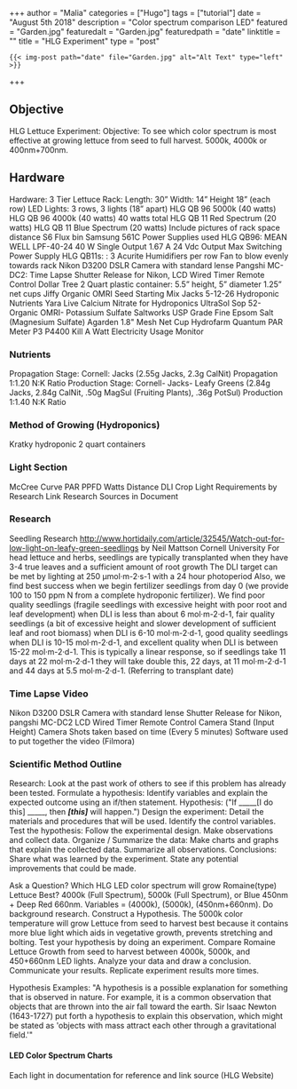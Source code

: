 +++
author = "Malia"
categories = ["Hugo"]
tags = ["tutorial"]
date = "August 5th 2018"
description = "Color spectrum comparison LED"
featured = "Garden.jpg"
featuredalt = "Garden.jpg"
featuredpath = "date"
linktitle = ""
title = "HLG Experiment"
type = "post"

```
{{< img-post path="date" file="Garden.jpg" alt="Alt Text" type="left" >}}
```

+++

## Objective

HLG Lettuce Experiment:
Objective: To see which color spectrum is most effective at growing lettuce from seed to full harvest. 5000k, 4000k or 400nm+700nm.


## Hardware
Hardware:
3 Tier Lettuce Rack:
Length: 30”
Width: 14”
Height 18” (each row)
LED Lights: 3 rows, 3 lights (18” apart)
HLG QB 96 5000k (40 watts)
HLG QB 96 4000k (40 watts)
40 watts total
HLG QB 11 Red Spectrum (20 watts)
HLG QB 11 Blue Spectrum (20 watts)
Include pictures of rack space distance
S6 Flux bin Samsung 561C
Power Supplies used
HLG QB96: MEAN WELL LPF-40-24 40 W Single Output 1.67 A 24 Vdc Output Max Switching Power Supply
HLG QB11s: :
3 Acurite Humidifiers per row
Fan to blow evenly towards rack
Nikon D3200 DSLR Camera with standard lense
Pangshi MC-DC2: Time Lapse Shutter Release for Nikon, LCD Wired Timer Remote Control
Dollar Tree 2 Quart plastic container: 5.5” height, 5” diameter
1.25” net cups
Jiffy Organic OMRI Seed Starting Mix
Jacks 5-12-26 Hydroponic Nutrients
Yara Live Calcium Nitrate for Hydroponics
UltraSol Sop 52- Organic OMRI- Potassium Sulfate
Saltworks USP Grade Fine Epsom Salt (Magnesium Sulfate)
Agarden 1.8" Mesh Net Cup
Hydrofarm Quantum PAR Meter
P3 P4400 Kill A Watt Electricity Usage Monitor


### Nutrients
Propagation Stage: Cornell: Jacks (2.55g Jacks, 2.3g CalNit) Propagation
1:1.20 N:K Ratio
Production Stage: Cornell- Jacks- Leafy Greens (2.84g Jacks, 2.84g CalNit, .50g MagSul (Fruiting Plants), .36g PotSul) Production
1:1.40 N:K Ratio


### Method of Growing (Hydroponics)
Kratky hydroponic 2 quart containers


### Light Section
McCree Curve
PAR
PPFD
Watts
Distance
DLI
Crop Light Requirements by Research
Link Research Sources in Document


### Research
Seedling Research
http://www.hortidaily.com/article/32545/Watch-out-for-low-light-on-leafy-green-seedlings
by Neil Mattson Cornell University
For head lettuce and herbs, seedlings are typically transplanted when they have 3-4 true leaves and a sufficient amount of root growth
The DLI target can be met by lighting at 250 μmol·m-2·s-1 with a 24 hour photoperiod
Also, we find best success when we begin fertilizer seedlings from day 0 (we provide 100 to 150 ppm N from a complete hydroponic fertilizer).
We find poor quality seedlings (fragile seedlings with excessive height with poor root and leaf development) when DLI is less than about 6 mol·m-2·d-1, fair quality seedlings (a bit of excessive height and slower development of sufficient leaf and root biomass) when DLI is 6-10 mol·m-2·d-1, good quality seedlings when DLI is 10-15 mol·m-2·d-1, and excellent quality when DLI is between 15-22 mol·m-2·d-1.
This is typically a linear response, so if seedlings take 11 days at 22 mol·m-2·d-1 they will take double this, 22 days, at 11 mol·m-2·d-1 and 44 days at 5.5 mol·m-2·d-1. (Referring to transplant date)


### Time Lapse Video
Nikon D3200 DSLR Camera with standard lense
Shutter Release for Nikon, pangshi MC-DC2 LCD Wired Timer Remote Control
Camera Stand (Input Height)
Camera Shots taken based on time (Every 5 minutes)
Software used to put together the video (Filmora)


### Scientific Method Outline
Research: Look at the past work of others to see if this problem has already been tested.
Formulate a hypothesis: Identify variables and explain the expected outcome using an if/then statement.
Hypothesis: ("If _____[I do this] _____, then _____[this]_____ will happen.")
Design the experiment: Detail the materials and procedures that will be used. Identify the control variables.
Test the hypothesis: Follow the experimental design. Make observations and collect data.
Organize / Summarize the data: Make charts and graphs that explain the collected data. Summarize all observations.
Conclusions: Share what was learned by the experiment. State any potential improvements that could be made.

Ask a Question?
Which HLG LED color spectrum will grow Romaine(type) Lettuce Best? 4000k (Full Spectrum), 5000k (Full Spectrum), or Blue 450nm + Deep Red 660nm.
Variables = (4000k), (5000k), (450nm+660nm).
Do background research.
Construct a Hypothesis.
The 5000k color temperature will grow Lettuce from seed to harvest best because it contains more blue light which aids in vegetative growth, prevents stretching and bolting.
Test your hypothesis by doing an experiment.
Compare Romaine Lettuce Growth from seed to harvest between 4000k, 5000k, and 450+660nm LED lights.
Analyze your data and draw a conclusion.
Communicate your results.
Replicate experiment results more times.


Hypothesis Examples:
"A hypothesis is a possible explanation for something that is observed in nature. For example, it is a common observation that objects that are thrown into the air fall toward the earth. Sir Isaac Newton (1643-1727) put forth a hypothesis to explain this observation, which might be stated as 'objects with mass attract each other through a gravitational field.'"


#### LED Color Spectrum Charts
 Each light in documentation for reference and link source (HLG Website)
